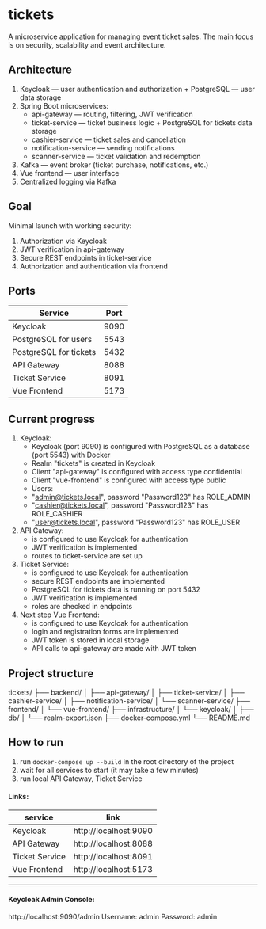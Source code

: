 # tickets

A microservice application for managing event ticket sales. The main focus is on security, scalability and event architecture.

## Architecture

1. Keycloak — user authentication and authorization + PostgreSQL — user data storage
2. Spring Boot microservices:
   - api-gateway — routing, filtering, JWT verification
   - ticket-service — ticket business logic + PostgreSQL for tickets data storage
   - cashier-service — ticket sales and cancellation
   - notification-service — sending notifications
   - scanner-service — ticket validation and redemption
3. Kafka — event broker (ticket purchase, notifications, etc.)
4. Vue frontend — user interface
5. Centralized logging via Kafka

## Goal

Minimal launch with working security:

1. Authorization via Keycloak
2. JWT verification in api-gateway
3. Secure REST endpoints in ticket-service
4. Authorization and authentication via frontend

## Ports

| Service                | Port |
|------------------------|------|
| Keycloak               | 9090 |
| PostgreSQL for users   | 5543 |
| PostgreSQL for tickets | 5432 |
| API Gateway            | 8088 |
| Ticket Service         | 8091 |
| Vue Frontend           | 5173 |

## Current progress

1. Keycloak:
   - Keycloak (port 9090) is configured with PostgreSQL as a database (port 5543) with Docker
   - Realm "tickets" is created in Keycloak
   - Client "api-gateway" is configured with access type confidential
   - Client "vue-frontend" is configured with access type public
   - Users:
   - "admin@tickets.local", password "Password123" has ROLE_ADMIN
   - "cashier@tickets.local", password "Password123" has ROLE_CASHIER
   - "user@tickets.local", password "Password123" has ROLE_USER
2. API Gateway:
   - is configured to use Keycloak for authentication
   - JWT verification is implemented
   - routes to ticket-service are set up
3. Ticket Service:
   - is configured to use Keycloak for authentication
   - secure REST endpoints are implemented
   - PostgreSQL for tickets data is running on port 5432
   - JWT verification is implemented
   - roles are checked in endpoints
4. Next step Vue Frontend:
   - is configured to use Keycloak for authentication
   - login and registration forms are implemented
   - JWT token is stored in local storage
   - API calls to api-gateway are made with JWT token

## Project structure

tickets/
├── backend/
│ ├── api-gateway/
│ ├── ticket-service/
│ ├── cashier-service/
│ ├── notification-service/
│ └── scanner-service/
├── frontend/
│ └── vue-frontend/
├── infrastructure/
│ └── keycloak/
│ ├── db/
│ └── realm-export.json
├── docker-compose.yml
└── README.md

## How to run
1. run `docker-compose up --build` in the root directory of the project
2. wait for all services to start (it may take a few minutes)
3. run local API Gateway, Ticket Service 

#### Links:
| service        | link                  |
|----------------|-----------------------|
| Keycloak       | http://localhost:9090 |
| API Gateway    | http://localhost:8088 |
| Ticket Service | http://localhost:8091 |
| Vue Frontend   | http://localhost:5173 |

---
#### Keycloak Admin Console:
http://localhost:9090/admin
Username: admin
Password: admin
